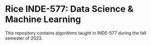 # Rice INDE-577: Data Science & Machine Learning

This repository contains algorithms taught in INDE-577 during the fall semester of 2023.